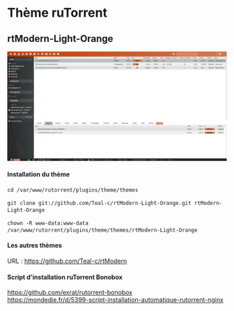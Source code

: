 # Thème ruTorrent

## rtModern-Light-Orange

![alt text](https://raw.githubusercontent.com/Teal-c/rtModern-Light-Orange/master/capture.png "demo")

#### Installation du thème
```
cd /var/www/rutorrent/plugins/theme/themes
```
```
git clone git://github.com/Teal-c/rtModern-Light-Orange.git rtModern-Light-Orange
```
```
chown -R www-data:www-data /var/www/rutorrent/plugins/theme/themes/rtModern-Light-Orange
```
#### Les autres thèmes

URL : https://github.com/Teal-c/rtModern

#### Script d'installation ruTorrent Bonobox

https://github.com/exrat/rutorrent-bonobox  
https://mondedie.fr/d/5399-script-installation-automatique-rutorrent-nginx  
